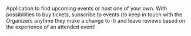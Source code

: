 Application to find upcoming events or host one of your own. 
With possibilities to buy tickets, subscribe to events (to keep in touch with the Organizers anytime they make a change to it) and leave reviews based on the experience of an attended event!
